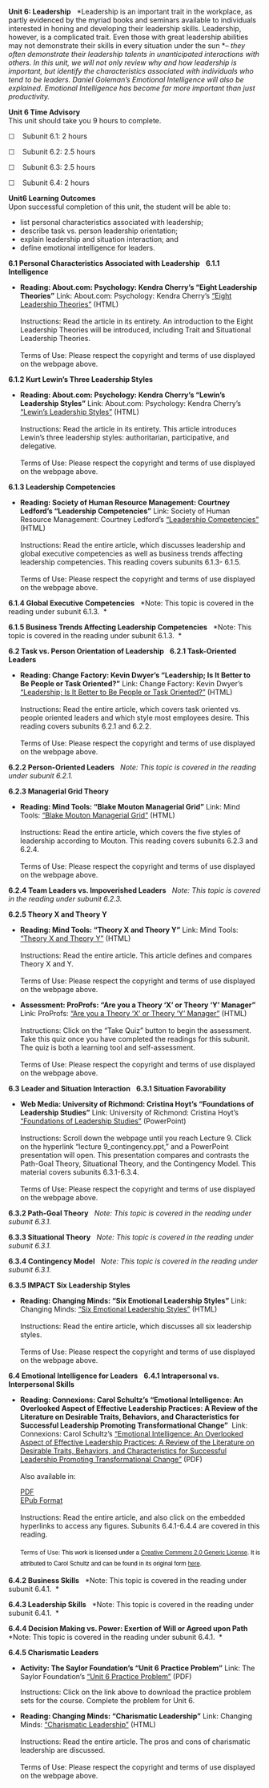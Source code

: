 **Unit 6: Leadership** <span id="6"></span> 
*Leadership is an important trait in the workplace, as partly evidenced
by the myriad books and seminars available to individuals interested in
honing and developing their leadership skills. Leadership, however, is a
complicated trait. Even those with great leadership abilities may not
demonstrate their skills in every situation under the sun *– *they often
demonstrate their leadership talents in unanticipated interactions with
others. In this unit, we will not only review why and how leadership is
important, but identify the characteristics associated with individuals
who tend to be leaders. Daniel Goleman’s Emotional Intelligence will
also be explained. Emotional Intelligence has become far more important
than just productivity.*

**Unit 6 Time Advisory**  
This unit should take you 9 hours to complete.

☐    Subunit 6.1: 2 hours

☐    Subunit 6.2: 2.5 hours

☐    Subunit 6.3: 2.5 hours

☐    Subunit 6.4: 2 hours

**Unit6 Learning Outcomes**  
Upon successful completion of this unit, the student will be able to:

-   list personal characteristics associated with leadership;
-   describe task vs. person leadership orientation;
-   explain leadership and situation interaction; and
-   define emotional intelligence for leaders.

**6.1 Personal Characteristics Associated with Leadership** <span
id="6.1"></span> 
**6.1.1 Intelligence** <span id="6.1.1"></span> 
-   **Reading: About.com: Psychology: Kendra Cherry’s “Eight Leadership
    Theories”**
    Link: About.com: Psychology: Kendra Cherry’s [“Eight Leadership
    Theories”](http://psychology.about.com/od/leadership/p/leadtheories.htm)
    (HTML)  
                  
     Instructions: Read the article in its entirety. An introduction to
    the Eight Leadership Theories will be introduced, including Trait
    and Situational Leadership Theories.  
        
     Terms of Use: Please respect the copyright and terms of use
    displayed on the webpage above. 

**6.1.2 Kurt Lewin’s Three Leadership Styles** <span id="6.1.2"></span> 
-   **Reading: About.com: Psychology: Kendra Cherry’s “Lewin’s
    Leadership Styles”**
    Link: About.com: Psychology: Kendra Cherry’s [“Lewin’s Leadership
    Styles”](http://psychology.about.com/od/leadership/a/leadstyles.htm)
    (HTML)  
        
     Instructions: Read the article in its entirety. This article
    introduces Lewin’s three leadership styles: authoritarian,
    participative, and delegative.  
        
     Terms of Use: Please respect the copyright and terms of use
    displayed on the webpage above. 

**6.1.3 Leadership Competencies** <span id="6.1.3"></span> 
-   **Reading: Society of Human Resource Management: Courtney Ledford’s
    “Leadership Competencies”**
    Link: Society of Human Resource Management: Courtney Ledford’s
    [“Leadership
    Competencies”](http://www.shrm.org/Research/Articles/Articles/Pages/LeadershipCompetencies.aspx)
    (HTML)  
        
     Instructions: Read the entire article, which discusses leadership
    and global executive competencies as well as business trends
    affecting leadership competencies. This reading covers subunits
    6.1.3- 6.1.5.  
        
     Terms of Use: Please respect the copyright and terms of use
    displayed on the webpage above. 

**6.1.4 Global Executive Competencies** <span id="6.1.4"></span> 
*Note: This topic is covered in the reading under subunit 6.1.3.  *

**6.1.5 Business Trends Affecting Leadership Competencies** <span
id="6.1.5"></span> 
*Note: This topic is covered in the reading under subunit 6.1.3.  *

**6.2 Task vs. Person Orientation of Leadership** <span
id="6.2"></span> 
**6.2.1 Task-Oriented Leaders** <span id="6.2.1"></span> 
-   **Reading: Change Factory: Kevin Dwyer’s “Leadership; Is It Better
    to Be People or Task Oriented?”**
    Link: Change Factory: Kevin Dwyer’s [“Leadership; Is It Better to Be
    People or Task
    Oriented?”](http://www.changefactory.com.au/articles/leadership/leadership-is-it-better-to-be-people-or-task-oriented/)
    (HTML)  
        
     Instructions: Read the entire article, which covers task oriented
    vs. people oriented leaders and which style most employees desire.
    This reading covers subunits 6.2.1 and 6.2.2.  
        
     Terms of Use: Please respect the copyright and terms of use
    displayed on the webpage above. 

**6.2.2 Person-Oriented Leaders** <span id="6.2.2"></span> 
*Note: This topic is covered in the reading under subunit 6.2.1.*

**6.2.3 Managerial Grid Theory** <span id="6.2.3"></span> 
-   **Reading: Mind Tools: “Blake Mouton Managerial Grid”**
    Link: Mind Tools: [“Blake Mouton Managerial
    Grid”](http://www.mindtools.com/pages/article/newLDR_73.htm)
    (HTML)  
        
     Instructions: Read the entire article, which covers the five styles
    of leadership according to Mouton. This reading covers subunits
    6.2.3 and 6.2.4.  
        
     Terms of Use: Please respect the copyright and terms of use
    displayed on the webpage above. 

**6.2.4 Team Leaders vs. Impoverished Leaders** <span
id="6.2.4"></span> 
*Note: This topic is covered in the reading under subunit 6.2.3.*

**6.2.5 Theory X and Theory Y** <span id="6.2.5"></span> 
-   **Reading: Mind Tools: “Theory X and Theory Y”**
    Link: Mind Tools: [“Theory X and Theory
    Y”](http://www.mindtools.com/pages/article/newLDR_74.htm) (HTML)  
        
     Instructions: Read the entire article. This article defines and
    compares Theory X and Y.  
        
     Terms of Use: Please respect the copyright and terms of use
    displayed on the webpage above. 

-   **Assessment: ProProfs: “Are you a Theory ‘X’ or Theory ‘Y’
    Manager”**
    Link: ProProfs: [“Are you a Theory ‘X’ or Theory ‘Y’
    Manager”](http://www.proprofs.com/quiz-school/story.php?title=are-you-theory-x-manager-theory-y-manager)
    (HTML)  
        
     Instructions: Click on the “Take Quiz” button to begin the
    assessment. Take this quiz once you have completed the readings for
    this subunit. The quiz is both a learning tool and
    self-assessment.  
        
     Terms of Use: Please respect the copyright and terms of use
    displayed on the webpage above.

**6.3 Leader and Situation Interaction** <span id="6.3"></span> 
**6.3.1 Situation Favorability** <span id="6.3.1"></span> 
-   **Web Media: University of Richmond: Cristina Hoyt’s “Foundations of
    Leadership Studies”**
    Link: University of Richmond: Cristina Hoyt’s [“Foundations of
    Leadership
    Studies”](https://facultystaff.richmond.edu/~choyt/supportingdocs/)
    (PowerPoint)  
        
     Instructions: Scroll down the webpage until you reach Lecture 9.
    Click on the hyperlink “lecture 9\_contingency.ppt,” and a
    PowerPoint presentation will open. This presentation compares and
    contrasts the Path-Goal Theory, Situational Theory, and the
    Contingency Model. This material covers subunits 6.3.1-6.3.4.  
        
     Terms of Use: Please respect the copyright and terms of use
    displayed on the webpage above.

**6.3.2 Path-Goal Theory** <span id="6.3.2"></span> 
*Note: This topic is covered in the reading under subunit 6.3.1.*

**6.3.3 Situational Theory** <span id="6.3.3"></span> 
*Note: This topic is covered in the reading under subunit 6.3.1.*

**6.3.4 Contingency Model** <span id="6.3.4"></span> 
*Note: This topic is covered in the reading under subunit 6.3.1.*

**6.3.5 IMPACT Six Leadership Styles** <span id="6.3.5"></span> 
-   **Reading: Changing Minds: “Six Emotional Leadership Styles”**
    Link: Changing Minds: [“Six Emotional Leadership
    Styles”](http://changingminds.org/disciplines/leadership/styles/six_emotional_styles.htm)
    (HTML)  
        
     Instructions: Read the entire article, which discusses all six
    leadership styles.  
        
     Terms of Use: Please respect the copyright and terms of use
    displayed on the webpage above.

**6.4 Emotional Intelligence for Leaders** <span id="6.4"></span> 
**6.4.1 Intrapersonal vs. Interpersonal Skills** <span
id="6.4.1"></span> 
-   **Reading: Connexions: Carol Schultz’s “Emotional Intelligence: An
    Overlooked Aspect of Effective Leadership Practices: A Review of the
    Literature on Desirable Traits, Behaviors, and Characteristics for
    Successful Leadership Promoting Transformational Change”**
     Link: Connexions: Carol Schultz’s [“Emotional Intelligence: An
    Overlooked Aspect of Effective Leadership Practices: A Review of the
    Literature on Desirable Traits, Behaviors, and Characteristics for
    Successful Leadership Promoting Transformational
    Change”](https://resources.saylor.org/wwwresources/archived/site/wp-content/uploads/2011/07/psych304-6.4.1.pdf)
    (PDF)  
        
     Also available in:  

    [PDF](http://cnx.org/content/m15615/1.2/content_info#cnx_downloads_header)  
     [EPub Format](http://cnx.org/content/m15615/1.2/?format=epub)  
        
     Instructions: Read the entire article, and also click on the
    embedded hyperlinks to access any figures. Subunits 6.4.1-6.4.4 are
    covered in this reading.  
        
     <span style="font-size: 12px;">Terms of Use: </span><span
    style="font-size: 12px;"><span class="Apple-style-span"
    style="font-family: Arial, 'Helvetica Neue', 'Liberation Sans', FreeSans, sans-serif; line-height: 22px; color: rgb(0, 0, 0);">This
    work is licensed under a [Creative Commens 2.0 Generic
    License](http://creativecommons.org/licenses/by/2.0/)</span></span><span
    style="font-size: 12px;"><span class="Apple-style-span"
    style="font-family: Arial, 'Helvetica Neue', 'Liberation Sans', FreeSans, sans-serif; line-height: 22px; color: rgb(0, 0, 0);">.
    It is attributed to Carol Schultz and can be found in its original
    form [here](http://cnx.org/content/m15615/latest/). </span></span>

**6.4.2 Business Skills** <span id="6.4.2"></span> 
*Note: This topic is covered in the reading under subunit 6.4.1.  *

**6.4.3 Leadership Skills** <span id="6.4.3"></span> 
*Note: This topic is covered in the reading under subunit 6.4.1.  *

**6.4.4 Decision Making vs. Power: Exertion of Will or Agreed upon
Path** <span id="6.4.4"></span> 
*Note: This topic is covered in the reading under subunit 6.4.1.  *

**6.4.5 Charismatic Leaders** <span id="6.4.5"></span> 
-   **Activity: The Saylor Foundation’s “Unit 6 Practice Problem”**
    Link: The Saylor Foundation’s [“Unit 6 Practice
    Problem”](https://resources.saylor.org/wwwresources/archived/site/wp-content/uploads/2011/07/PSYCH304-ProblemSets-Final.pdf) (PDF)  
      
     Instructions: Click on the link above to download the practice
    problem sets for the course. Complete the problem for Unit 6.

-   **Reading: Changing Minds: “Charismatic Leadership”**
    Link: Changing Minds: [“Charismatic
    Leadership”](http://changingminds.org/disciplines/leadership/styles/charismatic_leadership.htm)
    (HTML)  
        
     Instructions: Read the entire article. The pros and cons of
    charismatic leadership are discussed.  
        
     Terms of Use: Please respect the copyright and terms of use
    displayed on the webpage above.


